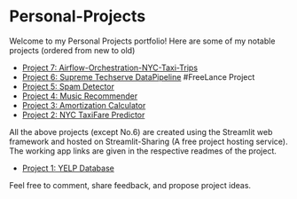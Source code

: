 # Personal-Projects

Welcome to my Personal Projects portfolio! Here are some of my notable projects (ordered from new to old)

- [Project 7: Airflow-Orchestration-NYC-Taxi-Trips](https://github.com/sridharstreaks/Airflow-Orchestration-NYC-Taxi-Trips/tree/main)
- [Project 6: Supreme Techserve DataPipeline](https://github.com/sridharstreaks/Supreme-Techserve-Datapipeline) #FreeLance Project
- [Project 5: Spam Detector](https://github.com/sridharstreaks/Spam-Detector)
- [Project 4: Music Recommender](https://github.com/sridharstreaks/Streaks-Music)
- [Project 3: Amortization Calculator](https://github.com/sridharstreaks/Loan_Calculator)
- [Project 2: NYC TaxiFare Predictor](https://github.com/sridharstreaks/NYC_TaxiFare_Prediction)

All the above projects (except No.6) are created using the Streamlit web framework and hosted on Streamlit-Sharing (A free project hosting service). The working app links are given in the respective readmes of the project.

- [Project 1: YELP Database](https://github.com/sridharstreaks/YELP-Dataset)

Feel free to comment, share feedback, and propose project ideas.
